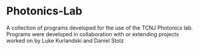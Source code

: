 # Photonics-Lab
A collection of programs developed for the use of the TCNJ Photonics lab. Programs were developed in collaboration with or extending projects worked on by Luke Kurlandski and Daniel Stolz
